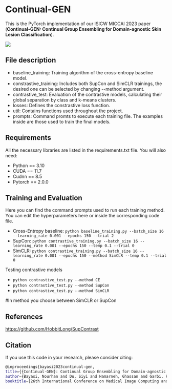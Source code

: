 # Continual-GEN
This is the PyTorch implementation of our ISICW MICCAI 2023 paper (**Continual-GEN: Continual Group Ensembling for Domain-agnostic Skin Lesion Classification**).

![](overview.png)

## File description
- baseline_training: Training algorithm of the cross-entropy baseline model.
- constrastive_training: Includes both SupCon and SimCLR trainings, the desired one can be selected by changing --method argument.
- contrastive_test: Evaluation of the contrastive models, calculating their global separation by class and k-means clusters.
- losses: Defines the constrastive loss function.
- util: Contains functions used throughout the project.
- prompts: Command promts to execute each training file. The examples inside are those used to train the final models.

## Requirements
All the necessary libraries are listed in the requirements.txt file. You will also need:
- Python == 3.10
- CUDA == 11.7
- Cudnn == 8.5
- Pytorch == 2.0.0

## Training and Evaluation
Here you can find the command prompts used to run each training method. You can edit the hyperparameters here or inside the corresponding code file.

- Cross-Entropy baseline: `python baseline_training.py --batch_size 16 --learning_rate 0.001 --epochs 150 --trial 2`
- SupCon: `python contrastive_training.py --batch_size 16 --learning_rate 0.001 --epochs 150 --temp 0.1 --trial 0`
- SimCLR: `python contrastive_training.py --batch_size 16 --learning_rate 0.001 --epochs 150 --method SimCLR --temp 0.1 --trial 0`

Testing contrastive models
- `python contrastive_test.py --method CE`
- `python contrastive_test.py --method SupCon`
- `python contrastive_test.py --method SimCLR`
  
#In method you choose between SimCLR or SupCon

## References
https://github.com/HobbitLong/SupContrast

## Citation
If you use this code in your research, please consider citing:
```bash
@inproceedings{bayasi2023continual-gen,
title={{Continual-GEN}: Continual Group Ensembling for Domain-agnostic Skin Lesion Classification},
author={Bayasi, Nourhan and Du, Siyi and Hamarneh, Ghassan and Garbi, Rafeef},
booktitle={26th International Conference on Medical Image Computing and Computer Assisted Intervention (MICCAI 2023) ISIC Workshop}}


